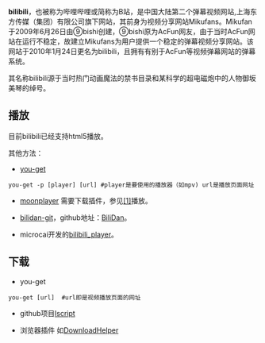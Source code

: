 **bilibili**，也被称为哔哩哔哩或简称为B站，是中国大陆第二个弹幕视频网站,上海东方传媒（集团）有限公司旗下网站，其前身为视频分享网站Mikufans。Mikufan于2009年6月26日由⑨bishi创建，⑨bishi原为AcFun网友，由于当时AcFun网站在运行不稳定，故建立Mikufans为用户提供一个稳定的弹幕视频分享网站。该网站于2010年1月24日更名为bilibili，且拥有有别于AcFun等视频弹幕网站的弹幕系统。

其名称bilibili源于当时热门动画魔法的禁书目录和某科学的超电磁炮中的人物御坂美琴的绰号。

## 播放

目前bilibili已经支持html5播放。

其他方法：

*   [you-get](https://www.archlinux.org/packages/?name=you-get)

 `you-get -p [player] [url] #player是要使用的播放器（如mpv) url是播放页面网址` 

*   [moonplayer](https://aur.archlinux.org/packages/moonplayer/) 需要下载插件，参见[[1]](https://github.com/coslyk/moonplayer-plugins)播放。

*   [bilidan-git](https://aur.archlinux.org/packages/bilidan-git/)，github地址：[BiliDan](https://github.com/m13253/BiliDan)。

*   microcai开发的[bilibili_player](https://github.com/microcai/bilibili_player)。

## 下载

*   you-get

 `you-get [url]  #url即是视频播放页面的网址` 

*   github项目[Iscript](https://github.com/PeterDing/iScript)

*   浏览器插件 如[DownloadHelper](http://www.downloadhelper.net/)